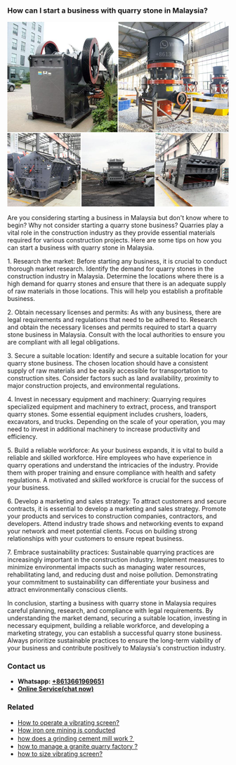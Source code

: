 <h3>How can I start a business with quarry stone in Malaysia?</h3><img src='1701744936.jpg' alt=''><p>Are you considering starting a business in Malaysia but don't know where to begin? Why not consider starting a quarry stone business? Quarries play a vital role in the construction industry as they provide essential materials required for various construction projects. Here are some tips on how you can start a business with quarry stone in Malaysia.</p><p>1. Research the market: Before starting any business, it is crucial to conduct thorough market research. Identify the demand for quarry stones in the construction industry in Malaysia. Determine the locations where there is a high demand for quarry stones and ensure that there is an adequate supply of raw materials in those locations. This will help you establish a profitable business.</p><p>2. Obtain necessary licenses and permits: As with any business, there are legal requirements and regulations that need to be adhered to. Research and obtain the necessary licenses and permits required to start a quarry stone business in Malaysia. Consult with the local authorities to ensure you are compliant with all legal obligations.</p><p>3. Secure a suitable location: Identify and secure a suitable location for your quarry stone business. The chosen location should have a consistent supply of raw materials and be easily accessible for transportation to construction sites. Consider factors such as land availability, proximity to major construction projects, and environmental regulations.</p><p>4. Invest in necessary equipment and machinery: Quarrying requires specialized equipment and machinery to extract, process, and transport quarry stones. Some essential equipment includes crushers, loaders, excavators, and trucks. Depending on the scale of your operation, you may need to invest in additional machinery to increase productivity and efficiency.</p><p>5. Build a reliable workforce: As your business expands, it is vital to build a reliable and skilled workforce. Hire employees who have experience in quarry operations and understand the intricacies of the industry. Provide them with proper training and ensure compliance with health and safety regulations. A motivated and skilled workforce is crucial for the success of your business.</p><p>6. Develop a marketing and sales strategy: To attract customers and secure contracts, it is essential to develop a marketing and sales strategy. Promote your products and services to construction companies, contractors, and developers. Attend industry trade shows and networking events to expand your network and meet potential clients. Focus on building strong relationships with your customers to ensure repeat business.</p><p>7. Embrace sustainability practices: Sustainable quarrying practices are increasingly important in the construction industry. Implement measures to minimize environmental impacts such as managing water resources, rehabilitating land, and reducing dust and noise pollution. Demonstrating your commitment to sustainability can differentiate your business and attract environmentally conscious clients.</p><p>In conclusion, starting a business with quarry stone in Malaysia requires careful planning, research, and compliance with legal requirements. By understanding the market demand, securing a suitable location, investing in necessary equipment, building a reliable workforce, and developing a marketing strategy, you can establish a successful quarry stone business. Always prioritize sustainable practices to ensure the long-term viability of your business and contribute positively to Malaysia's construction industry.</p><h3>Contact us</h3><ul><li><strong>Whatsapp:&nbsp;<a href="https://wa.me/8613661969651">+8613661969651</a></strong></li><li><a href="https://swt.shibang-china.com/?git&amp;zhl&amp;How can I start a business with quarry stone in Malaysia"><strong>Online Service(chat now)</strong></a></li></ul><h3>Related</h3><ul><li><a href='How to operate a vibrating screen.md'>How to operate a vibrating screen?</a></li><li><a href='How iron ore mining is conducted.md'>How iron ore mining is conducted</a></li><li><a href='how does a grinding cement mill work？.md'>how does a grinding cement mill work？</a></li><li><a href='how to manage a granite quarry factory .md'>how to manage a granite quarry factory ?</a></li><li><a href='how to size vibrating screen.md'>how to size vibrating screen?</a></li></ul>